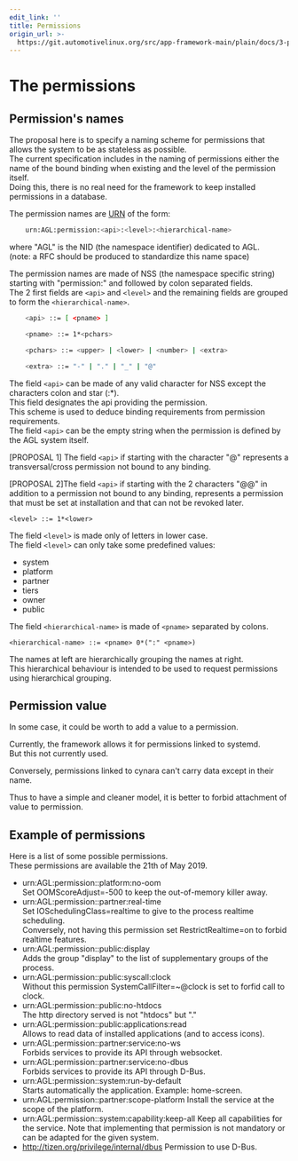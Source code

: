 ```yaml
---
edit_link: ''
title: Permissions
origin_url: >-
  https://git.automotivelinux.org/src/app-framework-main/plain/docs/3-permissions.md?h=halibut
---
```


<!-- WARNING: This file is generated by fetch_docs.js using /home/boron/Documents/AGL/docs-webtemplate/site/_data/tocs/apis_services/halibut/app-framework-main-developer-guides-api-services-book.yml -->

# The permissions

## Permission's names

The proposal here is to specify a naming scheme for permissions
that allows the system to be as stateless as possible.  
The current specification includes in the naming of permissions either
the name of the bound binding when existing and the level of the
permission itself.  
Doing this, there is no real need for the
framework to keep installed permissions in a database.

The permission names are [URN][URN] of the form:

```bash
    urn:AGL:permission:<api>:<level>:<hierarchical-name>
```

where "AGL" is the NID (the namespace identifier) dedicated to AGL.  
(note: a RFC should be produced to standardize this name space)

The permission names are made of NSS (the namespace specific string)
starting with "permission:" and followed by colon separated
fields.  
The 2 first fields are `<api>` and `<level>` and the remaining
fields are grouped to form the `<hierarchical-name>`.

```bash
    <api> ::= [ <pname> ]

    <pname> ::= 1*<pchars>

    <pchars> ::= <upper> | <lower> | <number> | <extra>

    <extra> ::= "-" | "." | "_" | "@"
```

The field `<api>` can be made of any valid character for NSS except
the characters colon and star (:*).  
This field designates the api providing the permission.  
This scheme is used to deduce binding requirements
from permission requirements.  
The field `<api>` can be the empty string when the permission
is defined by the AGL system itself.

[PROPOSAL 1] The field `<api>` if starting with the character "@" represents
a transversal/cross permission not bound to any binding.

[PROPOSAL 2]The field `<api>` if starting with the 2 characters "@@"
in addition to a permission not bound to any binding, represents a
permission that must be set at installation and that can not be
revoked later.

    <level> ::= 1*<lower>

The field `<level>` is made only of letters in lower case.  
The field `<level>` can only take some predefined values:

- system
- platform
- partner
- tiers
- owner
- public

The field `<hierarchical-name>` is made of `<pname>` separated
by colons.

    <hierarchical-name> ::= <pname> 0*(":" <pname>)

The names at left are hierarchically grouping the
names at right.  
This hierarchical behaviour is intended to
be used to request permissions using hierarchical grouping.

## Permission value

In some case, it could be worth to add a value to a permission.

Currently, the framework allows it for permissions linked to
systemd.  
But this not currently used.

Conversely, permissions linked to cynara can't carry data
except in their name.

Thus to have a simple and cleaner model, it is better to forbid
attachment of value to permission.

## Example of permissions

Here is a list of some possible permissions.  
These permissions are available the 21th of May 2019.

- urn:AGL:permission::platform:no-oom  
  Set OOMScoreAdjust=-500 to keep the out-of-memory
  killer away.
- urn:AGL:permission::partner:real-time  
  Set IOSchedulingClass=realtime to give to the process
  realtime scheduling.  
  Conversely, not having this permission set RestrictRealtime=on
  to forbid realtime features.
- urn:AGL:permission::public:display  
  Adds the group "display" to the list of supplementary groups
  of the process.
- urn:AGL:permission::public:syscall:clock  
  Without this permission SystemCallFilter=~@clock is set to
  forfid call to clock.
- urn:AGL:permission::public:no-htdocs  
  The http directory served is not "htdocs" but "."
- urn:AGL:permission::public:applications:read  
  Allows to read data of installed applications (and to
  access icons).
- urn:AGL:permission::partner:service:no-ws  
  Forbids services to provide its API through websocket.
- urn:AGL:permission::partner:service:no-dbus  
  Forbids services to provide its API through D-Bus.
- urn:AGL:permission::system:run-by-default  
  Starts automatically the application. Example: home-screen.
- urn:AGL:permission::partner:scope-platform
  Install the service at the scope of the platform.
- urn:AGL:permission::system:capability:keep-all
  Keep all capabilities for the service. Note that implementing
  that permission is not mandatory or can be adapted for the given
  system.
- <http://tizen.org/privilege/internal/dbus>
  Permission to use D-Bus.

[URN]: https://tools.ietf.org/rfc/rfc2141.txt "RFC 2141: URN Syntax"

